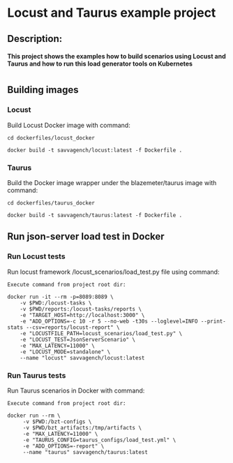 # Locust and Taurus example project
## Description:
#### This project shows the examples how to build scenarios using Locust and Taurus and how to run this load generator tools on Kubernetes
#
##  Building images

### Locust

Build Locust Docker image with command:

```
cd dockerfiles/locust_docker

docker build -t savvagench/locust:latest -f Dockerfile .

```

### Taurus


Build the Docker image wrapper under the blazemeter/taurus image with command:


```
cd dockerfiles/taurus_docker

docker build -t savvagench/taurus:latest -f Dockerfile .

```


## Run json-server load test in Docker

### Run Locust tests
Run locust framework /locust_scenarios/load_test.py file using command:

``` 
Execute command from project root dir:

docker run -it --rm -p=8089:8089 \
    -v $PWD:/locust-tasks \
    -v $PWD/reports:/locust-tasks/reports \
    -e "TARGET_HOST=http://localhost:3000" \
    -e "ADD_OPTIONS=-c 10 -r 5 --no-web -t30s --loglevel=INFO --print-stats --csv=reports/locust-report" \
    -e "LOCUSTFILE_PATH=locust_scenarios/load_test.py" \
    -e "LOCUST_TEST=JsonServerScenario" \
    -e "MAX_LATENCY=11000" \
    -e "LOCUST_MODE=standalone" \
    --name "locust" savvagench/locust:latest
```
### Run Taurus tests
Run Taurus scenarios in Docker with command:

```
Execute command from project root dir:

docker run --rm \
     -v $PWD:/bzt-configs \
     -v $PWD/bzt_artifacts:/tmp/artifacts \
     -e "MAX_LATENCY=11000" \
     -e "TAURUS_CONFIG=taurus_configs/load_test.yml" \
     -e "ADD_OPTIONS=-report" \
     --name "taurus" savvagench/taurus:latest
```


